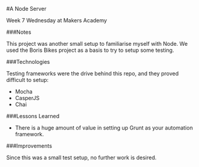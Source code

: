 #A Node Server

Week 7 Wednesday at Makers Academy

###Notes

This project was another small setup to familiarise myself with Node. We used
the Boris Bikes project as a basis to try to setup some testing. 

###Technologies

Testing frameworks were the drive behind this repo, and they proved difficult
to setup:

- Mocha
- CasperJS
- Chai

###Lessons Learned

- There is a huge amount of value in setting up Grunt as your automation
  framework. 

###Improvements

Since this was a small test setup, no further work is desired.
